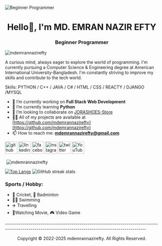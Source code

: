 
![Beginner Programmer]([https://yt3.googleusercontent.com/NdxuNqXyK_gZf_nF572rYB1c8B5xkN5ZnquU4eyAnVo6t6hwm_qkbpV75p4WohLeSMEKW--D0w=w1060-fcrop64=1,00005a57ffffa5a8-k-c0xffffffff-no-nd-rj](https://www.google.com/url?sa=i&url=https%3A%2F%2Fgithub.com%2Frudrabarad%2FGifs&psig=AOvVaw2nCTMXic1-p97zKoXDAWiB&ust=1734464455980000&source=images&cd=vfe&opi=89978449&ved=0CBMQjRxqFwoTCICsvuGFrYoDFQAAAAAdAAAAABAK))

<h1 align="center">Hello👋, I'm MD. EMRAN NAZIR EFTY</h1>
<h3 align="center">Beginner Programmer</h3>
<p align="left"> <img src="https://komarev.com/ghpvc/?username=mdemrannazirefty&label=Profile%20views&color=0e75b6&style=flat" alt="mdemrannazirefty" /> </p>

A curious mind, always eager to explore the world of programming. I'm currently pursuing a Computer Science & Engineering degree at American International University-Bangladesh. I'm constantly striving to improve my skills and contribute to the tech world.

Skills: PYTHON / C++ / JAVA / C# / HTML / CSS / REACTY / DJANGO /MYSQL

- 🔭 I’m currently working on **Full Stack Web Development**
- 🌱 I’m currently learning **Python**
- 👯 I’m looking to collaborate on [JORASHOES-Store](https://github.com/mdemrannazirefty/JORASHOES-Store-With-Java.git)
- 👨‍💻 All of my projects are available at [https://github.com/mdemrannazirefty](https://github.com/mdemrannazirefty)
- 📫 How to reach me: **mdemrannazirefty@gmail.com**



[<img src='https://cdn.jsdelivr.net/npm/simple-icons@3.0.1/icons/github.svg' alt='github' height='40'>](https://github.com/mdemrannazirefty)  [<img src='https://cdn.jsdelivr.net/npm/simple-icons@3.0.1/icons/linkedin.svg' alt='linkedin' height='40'>](https://www.linkedin.com/in/mdemrannazirefty/)  [<img src='https://cdn.jsdelivr.net/npm/simple-icons@3.0.1/icons/facebook.svg' alt='facebook' height='40'>](https://www.facebook.com/eftymdemran)  [<img src='https://cdn.jsdelivr.net/npm/simple-icons@3.0.1/icons/instagram.svg' alt='instagram' height='40'>](https://www.instagram.com/en_efty/)  [<img src='https://cdn.jsdelivr.net/npm/simple-icons@3.0.1/icons/twitter.svg' alt='twitter' height='40'>](https://twitter.com/eftymdemran)  [<img src='https://cdn.jsdelivr.net/npm/simple-icons@3.0.1/icons/youtube.svg' alt='YouTube' height='40'>](https://www.youtube.com/channel/mdemrannazirefty)  


<p>&nbsp;<img align="center" src="https://github-readme-stats.vercel.app/api?username=mdemrannazirefty&show_icons=true&locale=en" alt="mdemrannazirefty" /></p>

[![Top Langs](https://github-readme-stats.vercel.app/api/top-langs/?username=mdemrannazirefty)](https://github.com/anuraghazra/github-readme-stats)
![GitHub streak stats](https://streak-stats.demolab.com/?user=mdemrannazirefty)  

<h3>Sports / Hobby:</h3>

- 🏏 Cricket, 🏸 Badminton
- 🏊‍♂️ Swimming
- ✈️ Travelling
- 🍿Watching Movie, 🎮 Video Game
<p>------------------------------------------------------------------------------------------------------------------------------------------------------</p>
<p align="center"> Copyright © 2022-2025 mdemrannazirefty. All Rights Reserved.</p>


